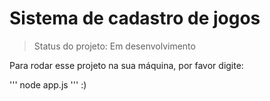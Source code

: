 <h1>Sistema de cadastro de jogos </h1>

>Status do projeto: Em desenvolvimento

Para rodar esse projeto na sua máquina, por favor digite:

'''
node app.js
'''
:)
